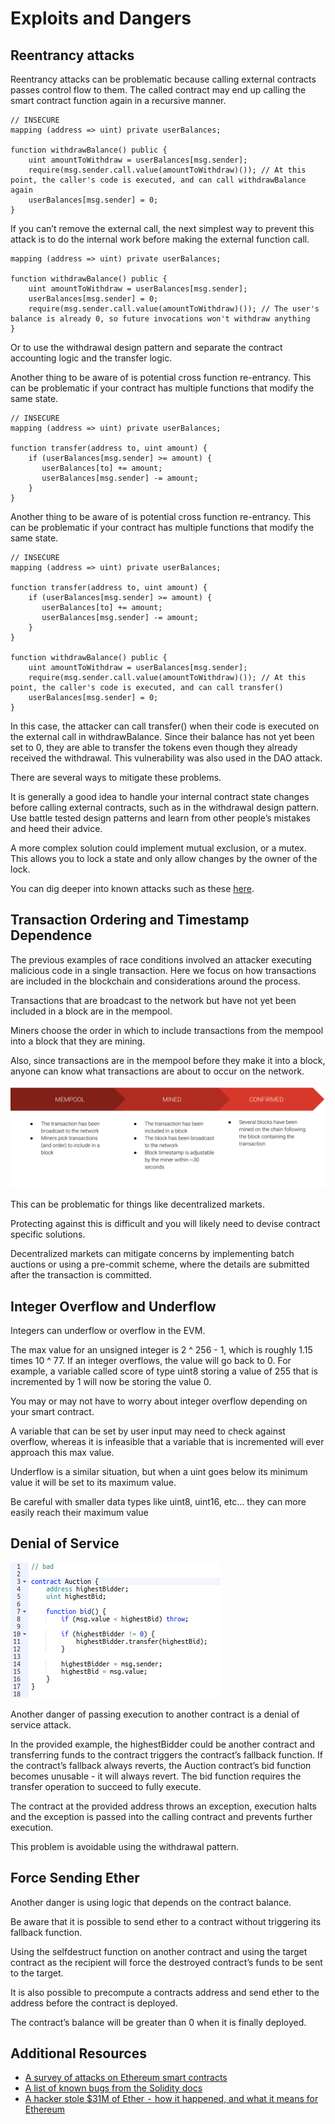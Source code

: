 # Exploits and Dangers

## Reentrancy attacks

Reentrancy attacks can be problematic because calling external contracts passes control flow to them. The called contract may end up calling the smart contract function again in a recursive manner. 

```solidity
// INSECURE
mapping (address => uint) private userBalances;

function withdrawBalance() public {
    uint amountToWithdraw = userBalances[msg.sender];
    require(msg.sender.call.value(amountToWithdraw)()); // At this point, the caller's code is executed, and can call withdrawBalance again
    userBalances[msg.sender] = 0;
}
```

If you can’t remove the external call, the next simplest way to prevent this attack is to do the internal work before making the external function call.

```solidity
mapping (address => uint) private userBalances;

function withdrawBalance() public {
    uint amountToWithdraw = userBalances[msg.sender];
    userBalances[msg.sender] = 0;
    require(msg.sender.call.value(amountToWithdraw)()); // The user's balance is already 0, so future invocations won't withdraw anything
}
```

Or to use the withdrawal design pattern and separate the contract accounting logic and the transfer logic.

Another thing to be aware of is potential cross function re-entrancy. This can be problematic if your contract has multiple functions that modify the same state. 

```solidity
// INSECURE
mapping (address => uint) private userBalances;

function transfer(address to, uint amount) {
    if (userBalances[msg.sender] >= amount) {
       userBalances[to] += amount;
       userBalances[msg.sender] -= amount;
    }
}
```

Another thing to be aware of is potential cross function re-entrancy. This can be problematic if your contract has multiple functions that modify the same state. 

```solidity
// INSECURE
mapping (address => uint) private userBalances;

function transfer(address to, uint amount) {
    if (userBalances[msg.sender] >= amount) {
       userBalances[to] += amount;
       userBalances[msg.sender] -= amount;
    }
}

function withdrawBalance() public {
    uint amountToWithdraw = userBalances[msg.sender];
    require(msg.sender.call.value(amountToWithdraw)()); // At this point, the caller's code is executed, and can call transfer()
    userBalances[msg.sender] = 0;
}
```

In this case, the attacker can call transfer() when their code is executed on the external call in withdrawBalance. Since their balance has not yet been set to 0, they are able to transfer the tokens even though they already received the withdrawal. This vulnerability was also used in the DAO attack.

There are several ways to mitigate these problems.

It is generally a good idea to handle your internal contract state changes before calling external contracts, such as in the withdrawal design pattern. Use battle tested design patterns and learn from other people’s mistakes and heed their advice.

A more complex solution could implement mutual exclusion, or a mutex. This allows you to lock a state and only allow changes by the owner of the lock.

You can dig deeper into known attacks such as these [here](https://consensys.github.io/smart-contract-best-practices/known_attacks/#race-conditions42).

## Transaction Ordering and Timestamp Dependence

The previous examples of race conditions involved an attacker executing malicious code in a single transaction. Here we focus on how transactions are included in the blockchain and considerations around the process.

Transactions that are broadcast to the network but have not yet been included in a block are in the mempool.

Miners choose the order in which to include transactions from the mempool into a block that they are mining.

 Also, since transactions are in the mempool before they make it into a block, anyone can know what transactions are about to occur on the network.

![Transaction Ordering and Timestamp Dependence](./images/transaction-ordering.png)

This can be problematic for things like decentralized markets.

Protecting against this is difficult and you will likely need to devise contract specific solutions.

Decentralized markets can mitigate concerns by implementing batch auctions or using a pre-commit scheme, where the details are submitted after the transaction is committed.

## Integer Overflow and Underflow

Integers can underflow or overflow in the EVM.

The max value for an unsigned integer is 2 ^ 256 - 1, which is roughly 1.15 times 10 ^ 77. If an integer overflows, the value will go back to 0. For example, a variable called score of type uint8 storing a value of 255 that is incremented by 1 will now be storing the value 0.

You may or may not have to worry about integer overflow depending on your smart contract.

A variable that can be set by user input may need to check against overflow, whereas it is infeasible that a variable that is incremented will ever approach this max value.

Underflow is a similar situation, but when a uint goes below its minimum value it will be set to its maximum value.

 Be careful with smaller data types like uint8, uint16, etc… they can more easily reach their maximum value

## Denial of Service

 ![Denial of Service](./images/dos.png)

Another danger of passing execution to another contract is a denial of service attack.

In the provided example, the highestBidder could be another contract and transferring funds to the contract triggers the contract’s fallback function. If the contract’s fallback always reverts, the Auction contract’s bid function becomes unusable - it will always revert. The bid function requires the transfer operation to succeed to fully execute.

The contract at the provided address throws an exception, execution halts and the exception is passed into the calling contract and prevents further execution.

This problem is avoidable using the withdrawal pattern.

## Force Sending Ether

Another danger is using logic that depends on the contract balance. 

Be aware that it is possible to send ether to a contract without triggering its fallback function.

Using the selfdestruct function on another contract and using the target contract as the recipient will force the destroyed contract’s funds to be sent to the target.

It is also possible to precompute a contracts address and send ether to the address before the contract is deployed.

The contract’s balance will be greater than 0 when it is finally deployed.

## Additional Resources

- [A survey of attacks on Ethereum smart contracts](https://eprint.iacr.org/2016/1007.pdf)
- [A list of known bugs from the Solidity docs](https://solidity.readthedocs.io/en/develop/bugs.html)
- [A hacker stole $31M of Ether  -  how it happened, and what it means for Ethereum](https://medium.freecodecamp.org/a-hacker-stole-31m-of-ether-how-it-happened-and-what-it-means-for-ethereum-9e5dc29e33ce)
